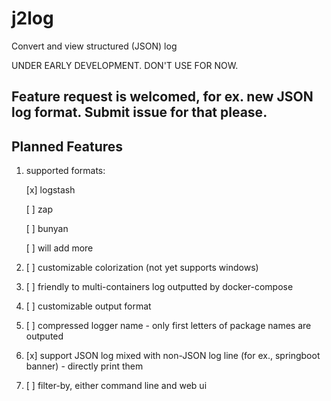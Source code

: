 # j2log
Convert and view structured (JSON) log

UNDER EARLY DEVELOPMENT. DON'T USE FOR NOW.

## Feature request is welcomed, for ex. new JSON log format. Submit issue for that please.

## Planned Features

1. supported formats:

    [x]  logstash

    [ ]  zap

    [ ]  bunyan

    [ ] will add more

2.  [ ]  customizable colorization (not yet supports windows)

3.  [ ]  friendly to multi-containers log outputted by docker-compose

4.  [ ]  customizable output format

5.  [ ]  compressed logger name - only first letters of package names are outputed

6.  [x]  support JSON log mixed with non-JSON log line (for ex., springboot banner) - directly print them

7.  [ ]  filter-by, either command line and web ui

